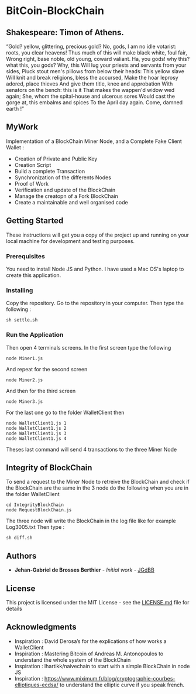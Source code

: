 # BitCoin-BlockChain

## Shakespeare: Timon of Athens.

“Gold? yellow, glittering, precious gold? No, gods,
I am no idle votarist: roots, you clear heavens! 
Thus much of this will make black white, foul fair, 
Wrong right, base noble, old young, coward valiant. 
Ha, you gods! why this? what this, you gods? Why, this 
Will lug your priests and servants from your sides,
Pluck stout men's pillows from below their heads: 
This yellow slave 
Will knit and break religions, bless the accursed, 
Make the hoar leprosy adored, place thieves 
And give them title, knee and approbation
With senators on the bench: this is it 
That makes the wappen'd widow wed again; 
She, whom the spital-house and ulcerous sores 
Would cast the gorge at, this embalms and spices 
To the April day again. Come, damned earth !”

## MyWork

Implementation of a BlockChain Miner Node, and a Complete Fake Client Wallet :
- Creation of Private and Public Key
- Creation Script
- Build a complete Transaction
- Synchronization of the differents Nodes
- Proof of Work
- Verification and update of the BlockChain
- Manage the creatopn of a Fork BlockChain
- Create a maintainable and well organised code

## Getting Started

These instructions will get you a copy of the project up and running on your local machine for development and testing purposes.

### Prerequisites

You need to install Node JS and Python. 
I have used a Mac OS's laptop to create this application.

### Installing

Copy the repository. Go to the repository in your computer. Then type the following :

```
sh settle.sh
```

### Run the Application

Then open 4 terminals screens. 
In the first screen type the following 

```
node Miner1.js
```

And repeat for the second screen 

```
node Miner2.js
```

And then for the third screen 

```
node Miner3.js
```

For the last one go to the folder WalletClient then  

```
node WalletClient1.js 1
node WalletClient1.js 2
node WalletClient1.js 3
node WalletClient1.js 4
```

Theses last command will send 4 transactions to the three Miner Node

## Integrity of BlockChain

To send a request to the Miner Node to retreive the BlockChain
and check if the BlockChain are the same in the 3 node do the following
when you are in the folder WalletClient

```
cd IntegrityBlockChain
node RequestBlockChain.js
```

The three node will write the BlockChain in the log file like
for example Log3005.txt
Then type :

```
sh diff.sh
```

## Authors

* **Jehan-Gabriel de Brosses Berthier** - *Initial work* - [JGdBB](https://github.com/JGdBB)

## License

This project is licensed under the MIT License - see the [LICENSE.md](LICENSE.md) file for details

## Acknowledgments

* Inspiration : David Derosa’s for the explications of how works a WalletClient
* Inspiration : Mastering Bitcoin of Andreas M. Antonopoulos to understand the whole
				system of the BlockChain
* Inspiration : lhartikk/naivechain to start with a simple BlockChain in node JS
* Inspiration : https://www.miximum.fr/blog/cryptographie-courbes-elliptiques-ecdsa/
				to understand the elliptic curve if you speak french.
